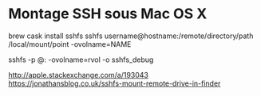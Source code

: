 

# Montage SSH sous Mac OS X

brew cask install sshfs
sshfs username@hostname:/remote/directory/path /local/mount/point -ovolname=NAME

sshfs -p <port> <user>@<hostname>:<remote path> <local path> -ovolname=rvol -o sshfs_debug

http://apple.stackexchange.com/a/193043
https://jonathansblog.co.uk/sshfs-mount-remote-drive-in-finder

